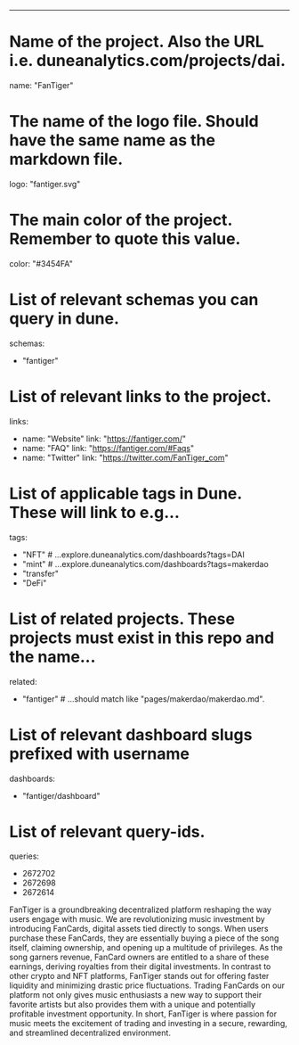 ---
# Name of the project. Also the URL i.e. duneanalytics.com/projects/dai.
name: "FanTiger" 

# The name of the logo file. Should have the same name as the markdown file.
logo: "fantiger.svg"

# The main color of the project. Remember to quote this value.
color: "#3454FA"

# List of relevant schemas you can query in dune.
schemas: 
  - "fantiger"

# List of relevant links to the project.
links:
  - name: "Website"
    link: "https://fantiger.com/"
  - name: "FAQ"
    link: "https://fantiger.com/#Faqs"
  - name: "Twitter"
    link: "https://twitter.com/FanTiger_com"

# List of applicable tags in Dune. These will link to e.g...
tags:
  - "NFT" # ...explore.duneanalytics.com/dashboards?tags=DAI
  - "mint" # ...explore.duneanalytics.com/dashboards?tags=makerdao
  - "transfer"
  - "DeFi"
  
# List of related projects. These projects must exist in this repo and the name...
related: 
  - "fantiger" # ...should match like "pages/makerdao/makerdao.md".

# List of relevant dashboard slugs prefixed with username
dashboards:
  - "fantiger/dashboard"

# List of relevant query-ids.
queries:
  - 2672702
  - 2672698
  - 2672614


FanTiger is a groundbreaking decentralized platform reshaping the way users engage with music. We are revolutionizing music investment by introducing FanCards, digital assets tied directly to songs. When users purchase these FanCards, they are essentially buying a piece of the song itself, claiming ownership, and opening up a multitude of privileges. As the song garners revenue, FanCard owners are entitled to a share of these earnings, deriving royalties from their digital investments. In contrast to other crypto and NFT platforms, FanTiger stands out for offering faster liquidity and minimizing drastic price fluctuations. Trading FanCards on our platform not only gives music enthusiasts a new way to support their favorite artists but also provides them with a unique and potentially profitable investment opportunity. In short, FanTiger is where passion for music meets the excitement of trading and investing in a secure, rewarding, and streamlined decentralized environment.